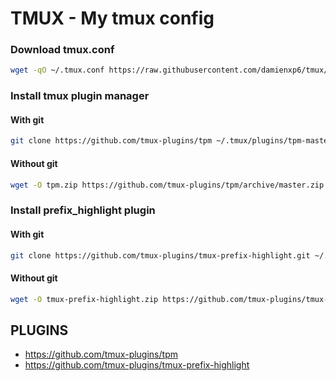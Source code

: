 # TMUX - My tmux config

### Download tmux.conf
```bash
wget -qO ~/.tmux.conf https://raw.githubusercontent.com/damienxp6/tmux/master/tmux.conf
```

### Install tmux plugin manager
#### With git
```bash
git clone https://github.com/tmux-plugins/tpm ~/.tmux/plugins/tpm-master
```
#### Without git
```bash
wget -O tpm.zip https://github.com/tmux-plugins/tpm/archive/master.zip && mkdir -p -v ~/.tmux/plugins && unzip tpm.zip -d ~/.tmux/plugins/
```

### Install prefix_highlight plugin
#### With git
```bash
git clone https://github.com/tmux-plugins/tmux-prefix-highlight.git ~/.tmux/plugins/tmux-prefix-highlight-master
```
#### Without git
```bash
wget -O tmux-prefix-highlight.zip https://github.com/tmux-plugins/tmux-prefix-highlight/archive/master.zip && mkdir -p -v ~/.tmux/plugins && unzip tmux-prefix-highlight.zip -d ~/.tmux/plugins/
```

## PLUGINS
- https://github.com/tmux-plugins/tpm
- https://github.com/tmux-plugins/tmux-prefix-highlight
